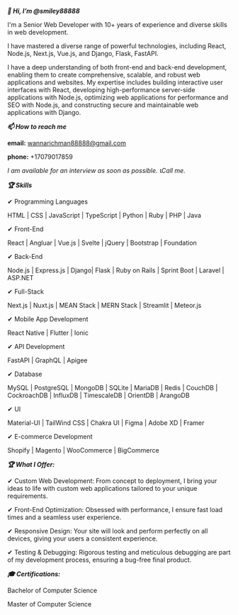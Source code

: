 _**👋 Hi, I’m @smiley88888**_
 
I'm a Senior Web Developer with 10+ years of experience and diverse skills in web development.

I have mastered a diverse range of powerful technologies, including React, Node.js, Next.js, Vue.js, and Django, Flask, FastAPI.

I have a deep understanding of both front-end and back-end development, enabling them to create comprehensive, scalable, and robust web applications and websites. My expertise includes building interactive user interfaces with React, developing high-performance server-side applications with Node.js, optimizing web applications for performance and SEO with Node.js, and constructing secure and maintainable web applications with Django.


_**📫 How to reach me**_

**email:** wannarichman88888@gmail.com

**phone:** +17079017859

_I am available for an interview as soon as possible.  📞Call me._


_**🏆 Skills**_

✔ Programming Languages

HTML | CSS | JavaScript | TypeScript | Python | Ruby | PHP | Java

✔ Front-End

React | Angluar | Vue.js | Svelte | jQuery | Bootstrap | Foundation

✔ Back-End

Node.js | Express.js | Django| Flask | Ruby on Rails | Sprint Boot | Laravel | ASP.NET

✔ Full-Stack

Next.js | Nuxt.js | MEAN Stack | MERN Stack | Streamlit | Meteor.js

✔ Mobile App Development

React Native | Flutter | Ionic

✔ API Development

FastAPI | GraphQL | Apigee

✔ Database

MySQL | PostgreSQL | MongoDB | SQLite | MariaDB | Redis | CouchDB | CockroachDB | InfluxDB | TimescaleDB | OrientDB | ArangoDB

✔ UI

Material-UI | TailWind CSS | Chakra UI | Figma | Adobe XD | Framer

✔ E-commerce Development

Shopify | Magento | WooCommerce | BigCommerce


_**🏆 What I Offer:**_

✔ Custom Web Development: From concept to deployment, I bring your ideas to life with custom web applications tailored to your unique requirements.

✔ Front-End Optimization: Obsessed with performance, I ensure fast load times and a seamless user experience.

✔ Responsive Design: Your site will look and perform perfectly on all devices, giving your users a consistent experience.

✔ Testing & Debugging: Rigorous testing and meticulous debugging are part of my development process, ensuring a bug-free final product.


_**🎓 Certifications:**_

Bachelor of Computer Science

Master of Computer Science
